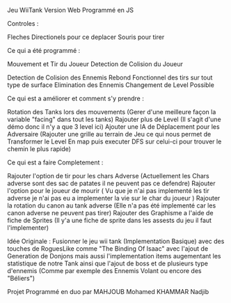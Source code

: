 Jeu WiiTank Version Web Programmé en JS

Controles : 

Fleches Directionels pour ce deplacer
Souris pour tirer 

Ce qui a été programmé : 

Mouvement et Tir du Joueur 
Detection de Colision du Joueur

Detection de Colision des Ennemis 
Rebond Fonctionnel des tirs sur tout type de surface 
Elimination des Ennemis
Changement de Level Possible

Ce qui est a améliorer et comment s'y prendre :

Rotation des Tanks lors des mouvements (Gerer d'une meilleure façon la variable "facing" dans tout les tanks)
Rajouter plus de Level (Il s'agit d'une démo donc il n'y a que 3 level ici)
Ajouter une IA de Déplacement pour les Adversaire (Rajouter une grille au terrain de Jeu ce qui nous permet de Transformer le Level En map puis executer DFS sur celui-ci pour trouver le chemin le plus rapide)

Ce qui est a faire Completement : 

Rajouter l'option de tir pour les chars Adverse (Actuellement les Chars adverse sont des sac de patates il ne peuvent pas ce defendre)
Rajouter l'option pour le joueur de mourir ( Vu que je n'ai pas implementé les tir adverse je n'ai pas eu a implementer la vie sur le char du joueur ) 
Rajouter la rotation du canon au tank adverse (Elle n'a pas été implementé car les canon adverse ne peuvent pas tirer)
Rajouter des Graphisme a l'aide de fiche de Sprites (Il y'a une fiche de sprite dans les assests du jeu il faut l'implementer) 

Idée Originale :
Fusionner le jeu wii tank (Implementation Basique) avec des touches de RoguesLike comme "The Binding Of Isaac" avec l'ajout de Generation de Donjons mais aussi l'implementation items augementant les statistique de notre Tank ainsi que l'ajout de boss et de plusieurs type d'ennemis (Comme par exemple des Ennemis Volant ou encore des "Béliers")

Projet Programmé en duo par
MAHJOUB Mohamed
KHAMMAR Nadjib
